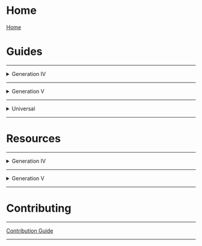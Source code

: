 # Home

[Home](README.md)

# Guides
---
<details>
<summary>Generation IV</summary>
<br>
<br>

<details>
<summary>Diamond and Pearl</summary>
<br>

[Overworld Sprites Replacement](gen4/guides/field/owsprites.md)

</details>

<details>
<summary>Platinum</summary>
<br>

[Overworld Sprites Replacement](gen4/guides/field/owsprites.md)

[Adding New Poké Marts](gen4/guides/field/pt_hgss-pokemarts.md)

[Setting the Weather from a Script](gen4/guides/field/pt_hgss-script_weather.md)

[Making TMs Reusable](gen4/guides/field/pt_hgss-reusabletms.md)

</details>

<details>
<summary>Heartgold and SoulSilver</summary>
<br>

[Overworld Sprites Replacement](gen4/guides/field/owsprites.md)

[Adding New Poké Marts](gen4/guides/field/pt_hgss-pokemarts.md)

[Editing the Town Map](gen4/guides/interface/hgss-town_map.md)

[Setting the Weather from a Script](gen4/guides/field/pt_hgss-script_weather.md)

[Making TMs Reusable](gen4/guides/field/pt_hgss-reusabletms.md)

</details>
<br>

</details>

---

<details>
<summary>Generation V</summary>
<br>
<br>

<details>
<summary>Black and White</summary>
<br>

[Code Injection](gen5/guides/misc/bw_b2w2-code_injection.md)

[Map Insertion](gen5/guides/field/bw_b2w2-map_insertion.md)

[Exporting and Importing Buildings](gen5/guides/field/bw_b2w2-buildings.md)

</details>

<details>
<summary>Black 2 and White 2</summary>
<br>

[Code Injection](gen5/guides/misc/bw_b2w2-code_injection.md)

[Fairy Type Insertion](gen5/guides/misc/b2w2-fairy.md)

[Map Insertion](gen5/guides/field/bw_b2w2-map_insertion.md)

[Exporting and Importing Buildings](gen5/guides/field/bw_b2w2-buildings.md)

</details>

<br>
</details>

---

<details>
<summary>Universal</summary>
<br>
<br>

[Code Injection](universal/guides/code_injection/code_injection.md)

[Sprite Indexing](universal/guides/sprite_indexing/indexing.md)

- [Sprite Indexing with GIMP](universal/guides/sprite_indexing/resources/gimp/gimp.md)

[NCER Sprite Editing](universal/guides/ncer_sprite_editing/ncer_sprite_editing.md)

[Hex Editing](universal/guides/hex_editing/hex_editing.md)

[Texture Flipbook (NSBTP) Creation](universal/guides/nsbtp_creation/nsbtp_tutorial.md)

<br>
</details>

---

# Resources

---

<details>
<summary>Generation IV</summary>
<br>
<br>

<details>
<summary>Diamond and Pearl</summary>
<br>


</details>

<details>
<summary>Platinum</summary>
<br>


</details>

<details>
<summary>Heartgold and SoulSilver</summary>
<br>

[Town Map Structures](gen4/resources/interface/hgss-town_map_spots.md)

</details>
<br>

</details>


---

<details>
<summary>Generation V</summary>
<br>
<br>

<details>
<summary>Black and White</summary>
<br>

[Maps](gen5/resources/field/bw_b2w2-maps.md)

[Zone Entities](gen5/resources/field/bw_b2w2-zone_entities.md)

</details>

<details>
<summary>Black 2 and White 2</summary>
<br>

[Area Data](gen5/resources/field/b2w2-area_data.md)

[Maps](gen5/resources/field/bw_b2w2-maps.md)

[Zone Entities](gen5/resources/field/bw_b2w2-zone_entities.md)

</details>

<br>
</details>

---

# Contributing

---


[Contribution Guide](contribution_guide.md)

---
